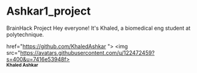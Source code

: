 # Ashkar1_project
BrainHack Project
Hey everyone! It's Khaled, a biomedical eng student at polytechnique.


<a> href="https://github.com/KhaledAshkar ">
   <img src="https://avatars.githubusercontent.com/u/122472459?s=400&u=7416e53948f>   <br /><sub><b>Khaled Ashkar</b></sub>
</a>
